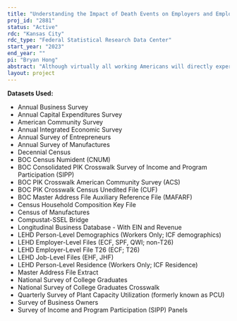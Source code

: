 ```yaml
---
title: "Understanding the Impact of Death Events on Employers and Employees in the Workplace"
proj_id: "2881"
status: "Active"
rdc: "Kansas City"
rdc_type: "Federal Statistical Research Data Center"
start_year: "2023"
end_year: ""
pi: "Bryan Hong"
abstract: "Although virtually all working Americans will directly experience or observe a coworker experiencing the loss of someone close to them during their working lives, there has been surprisingly little research investigating the effects of such events. As the median age of the workforce continues to increase in the United States, an increasing number of employees are likely to experience the loss of coworkers or loved ones, the effects of which are likely to have profound implications on both employers and employees. A significant challenge to pursuing the research described in this proposal is the lack of publicly available large sample data. Despite death events being a common occurrence over virtually everyone's working lives, little is known about the consequences of the phenomenon for employment and organizational performance. Prior empirical work has been limited by available data, and prior empirical settings have relied upon small samples with potentially severe sampling selection bias (e.g., only considering a single occupation in a single city). While valuable, such analyses are significantly constrained in their ability to allow detailed examination and provide generalizability. This project seeks to better understand the consequences of this important and prevalent phenomenon. Several data sources will be linked at the individual- and establishment-/firm-levels, each of which contains measures relevant to execute the study. The researchers will also include publicly available external data on job characteristics, based on occupational codes from internal Census data, provided by O*NET. The proposed project will involve multivariate analyses, primarily using logistic regressions and OLS fixed effects regressions. This project will produce population estimates on how deaths of employees or the deaths of their loved ones may affect establishment/firm performance. To our knowledge, this is one of the first studies of its kind, especially with large scale, administrative data, and will provide important, novel estimates on a phenomenon that everyone in the working population will experience at some point."
layout: project
---
```


**Datasets Used:**

  - Annual Business Survey 
  - Annual Capital Expenditures Survey 
  - American Community Survey 
  - Annual Integrated Economic Survey 
  - Annual Survey of Entrepreneurs 
  - Annual Survey of Manufactures 
  - Decennial Census 
  - BOC Census Numident (CNUM) 
  - BOC Consolidated PIK Crosswalk Survey of Income and Program Participation (SIPP) 
  - BOC PIK Crosswalk American Community Survey (ACS) 
  - BOC PIK Crosswalk Census Unedited File (CUF) 
  - BOC Master Address File Auxiliary Reference File (MAFARF) 
  - Census Household Composition Key File 
  - Census of Manufactures 
  - Compustat-SSEL Bridge 
  - Longitudinal Business Database - With EIN and Revenue 
  - LEHD Person-Level Demographics (Workers Only; ICF demographics) 
  - LEHD Employer-Level Files (ECF, SPF, QWI; non-T26) 
  - LEHD Employer-Level File T26 (ECF; T26) 
  - LEHD Job-Level Files (EHF, JHF) 
  - LEHD Person-Level Residence (Workers Only; ICF Residence) 
  - Master Address File Extract 
  - National Survey of College Graduates 
  - National Survey of College Graduates Crosswalk 
  - Quarterly Survey of Plant Capacity Utilization (formerly known as PCU) 
  - Survey of Business Owners 
  - Survey of Income and Program Participation (SIPP) Panels 

